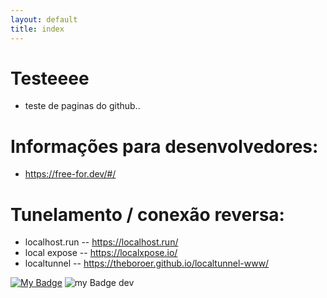 ```yaml
---
layout: default
title: index
---
```


# Testeeee
- teste de paginas do github..

# Informações para desenvolvedores:
- https://free-for.dev/#/

# Tunelamento / conexão reversa:
- localhost.run -- https://localhost.run/
- local expose -- https://localxpose.io/
- localtunnel -- https://theboroer.github.io/localtunnel-www/


[![My Badge](https://img.shields.io/github/issues/marcelo-trier/marcelo-trier.github.io?label=issues)](https://github.com/marcelo-trier/marcelo-trier.github.io/issues)
![my Badge dev](https://img.shields.io/static/v1?label=status&message=em%20desenv)
